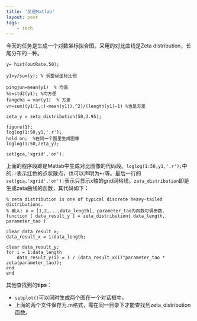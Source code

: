 ```yaml
---
title: '又是Matlab'
layout: post
tags:
    - tech
---
```

今天的任务是生成一个对数坐标拟合图。采用的对比曲线是Zeta distribution，长尾分布的一种。

    y= hist(outRate,50);

    y1=y/sum(y); % 调整纵坐标比例

    pingjun=mean(y1)  % 均值
    %s=std2(y1); %均方差
    fangcha = var(y1)  % 方差
    vr=sum((y1(1,:)-mean(y1)).^2)/(length(y1)-1) %也是方差

    zeta_y = zeta_distribution(50,3.95);

    figure(1);
    loglog(1:50,y1,'.r');
    hold on;  %在同一个图里生成图像
    loglog(1:50,zeta_y);

    set(gca,'xgrid','on');

上面的程序段即是Matlab中生成对比图像的代码段。`loglog(1:50,y1,'.r');`中的`.r`表示红色的点状散点，也可以声明为`+r`等。最后一行的`set(gca,'xgrid','on');`表示只显示x轴的grid网格线。`zeta_distribution`即是生成zeta曲线的函数，其代码如下：

    % zeta distribution is one of typical discrete heavy-tailed distributions.
    % 输入: x = [1,2,...,data_length], parameter_tao为函数可调参数.
    function [ data_result_y ] = zeta_distribution( data_length, parameter_tao )

    clear data_result_x;
    data_result_x = 1:data_length;

    clear data_result_y;
    for i = 1:data_length
        data_result_y(i) = 1 / (data_result_x(i)^parameter_tao * zeta(parameter_tao));
    end
    end

其他查找到的**tips**：

*   `subplot()`可以同时生成两个图在一个对话框中。
*   上面的两个文件保存为.m格式，需在同一目录下才能查找到zeta_distribution函数。
